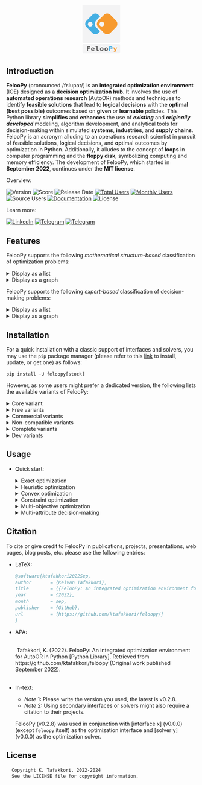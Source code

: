 
<p align="center">
   <img src="miscellaneous/logo/logo1.png" width="20%">
</p>

## Introduction

**FelooPy** (pronounced /fɛlupaɪ/) is an **integrated optimization environment** (IOE) designed as a **decision optimization hub**. It involves the use of **automated operations research** (AutoOR) methods and techniques to identify **feasible solutions** that lead to **logical decisions** with the **optimal (best possible)** outcomes based on **given** or **learnable** policies. This Python library **simplifies** and **enhances** the use of **_existing_** and **_originally developed_** modeling, algorithm development, and analytical tools for decision-making within simulated **systems**, **industries**, and **supply chains**. FelooPy is an acronym alluding to an operations research scientist in pursuit of **fe**asible solutions, **lo**gical decisions, and **op**timal outcomes by optimization in **Py**thon. Additionally, it alludes to the concept of **loops** in computer programming and the **floppy disk**, symbolizing computing and memory efficiency. The development of FelooPy, which started in **September 2022**, continues under the **MIT license**.

Overview:

![Version](https://img.shields.io/static/v1?label=latest&message=v0.2.8&color=darkgreen)
![Score](https://img.shields.io/github/stars/ktafakkori/feloopy?label=score&color=darkgreen)
![Release Date](https://img.shields.io/github/release-date/ktafakkori/feloopy?label=release%20date&color=darkgreen)
[![Total Users](https://static.pepy.tech/personalized-badge/feloopy?period=total&units=international_system&left_color=grey&right_color=blue&left_text=total%20users)](https://pepy.tech/project/feloopy?&left_text=totalusers)
[![Monthly Users](https://img.shields.io/pypi/dm/feloopy?label=monthly%20users&color=blue)](https://pypistats.org/packages/feloopy)
![Source Users](https://img.shields.io/github/downloads/ktafakkori/feloopy/total?label=source%20users&color=blue)
[![Documentation](https://readthedocs.org/projects/feloopy/badge/?version=latest&color=darkgreen)](https://feloopy.readthedocs.io/en/latest/?badge=latest&color=darkgreen)
![License](https://img.shields.io/static/v1?label=license&message=MIT&color=darkred)

Learn more:

[![LinkedIn](https://img.shields.io/badge/LinkedIn%20Group%20-blue?&color=darkblue&label=join)](https://www.linkedin.com/groups/12881077/) [![Telegram](https://img.shields.io/badge/Telegram%20Group%20-blue?&color=darkblue&label=join)](https://t.me/feloop_group)
[![Telegram](https://img.shields.io/badge/Instagram%20Page%20-blue?&color=darkblue&label=follow)](https://instagram.com/feloop_page)

## Features

FelooPy supports the following _mathematical structure-based_ classification of optimization problems:

<details>
<summary>Display as a list</summary>

- Numerical optimization
   - Linear Programming (LP)
      - [Unconstrained] Linear Programming (ULP, or LP)
      - [Constrained] Linear Programming (CLP, or LP)
      - General Linear Programming (GLP, or LP)
   - Non-Linear Programming (NLP)
      - with non-linear objectives
         - [Unconstrained] Quadratic Programming (UQP, or QP)
         - [Constrained] Quadratic Programming (CQP, or QP)
      - with non-linear constraints
         - Second Order Cone Programming (SOCP)
      - with non-linear objectives and constraints
         - General Non-Linear Programming (GNLP)
- Combinatorial optimization
   - Integer Programming (IP)
      - Pure Integer Linear Programming (PILP)
         - [Unconstrained] Pure Integer Linear Programming (UPILP, or PILP)
         - [Constrained] Pure Integer Linear Programming (CPILP, or PILP)
      - Pure Integer Non-Linear Programming (PINLP)
         - with non-linear objectives
            - [Unconstrained] Integer Quadratic Programming (UIQP, IQP, or QUIO)
            - [Unconstrained] Binary Quadratic Programming (UBQP, BQP, or QUBO)
            - [Constrained] Integer Quadratic Programming (CIQP, IQP, or QUIO)
            - [Constrained] Binary Quadratic Programming (CBQP, BQP, or QUBO)
         - with non-linear constraints
         - with non-linear objectives and constraints
            - General Pure Integer Non-Linear Programming (GPINLP)
   - Mixed Integer Programming (MIP)
      - Mixed Integer Linear Programming (MILP)
         - [Unconstrained] Mixed Integer Linear Programming (UMILP, or MILP)
         - [Constrained] Mixed Integer Linear Programming (CMILP, or MILP)
      - Mixed Integer Non-Linear Programming (MINLP)
         - with non-linear objectives
            - [Unconstrained] Mixed Integer Quadratic Programming (UMIQP, or MIQP)
            - [Constrained] Mixed Integer Quadratic Programming (CMIQP, or MIQP)
         - with non-linear constraints
         - with non-linear objectives and constraints
            - General Mixed Integer Non-Linear Programming (GMINLP, or GMIP)

_Credit: Keivan Tafakkori_

</details>

<details>
<summary>Display as a graph</summary>

```mermaid
graph LR 
 CLASS["FelooPy"] --> SUBCLASS1["Numerical Optimization"]
 CLASS["FelooPy"] --> SUBCLASS2["Combinatorial Optimization"]
 SUBCLASS1["Numerical Optimization"] --> A["LP"]
 SUBCLASS1["Numerical Optimization"] --> B["NLP"]
 SUBCLASS2["Combinatorial Optimization"] --> C["IP"]
 SUBCLASS2["Combinatorial Optimization"] --> D["MIP"]
 A["LP"] --> A1["ULP, or LP"]
 A["LP"] --> A2["CLP, or LP"]
 A["LP"] --> A3["GLP, or LP"]
 B["NLP"] --> B1["NLO"]
 B1["NLO"] --> B11["UQP, or QP"]
 B1["NLO"] --> B12["CQP, or QP"]
 B["NLP"] --> B2["NLC"]
 B2["NLC"] --> B21["SOCP"]
 B["NLP"] --> B3["NLOC"]
 B3["NLOC"] --> B31["GNLP"]
 C["IP"] --> C1["PILP"]
 C1["PILP"] --> C11["UPILP, or PILP"]
 C1["PILP"] --> C12["CPILP, or PILP"]
 C["IP"] --> C2["PINLP"]
 C2["PINLP"] --> C21["NLO"]
 C21["NLO"] --> C211["UIQP, IQP, or UQIO"]
 C21["NLO"] --> C212["UBQP, BQP, or UBIO"]
 C21["NLO"] --> C213["CIQP, IQP, or CQIO"]
 C21["NLO"] --> C214["CBQP, BQP, or CBIO"]
 C2["PINLP"] --> C22["NLC"]
 C2["PINLP"] --> C23["NLOC"]
 C23["NLOC"] --> C231["GPINLP"]
 D["MIP"] --> D1["MILP"]  
 D1["MILP"] --> D11["UMILP, or MILP"]
 D1["MILP"] --> D12["CMILP, or MILP"]
 D["MIP"] --> D2["MINLP"]  
 D2["MINLP"] --> D21["NLO"]
 D21["NLO"] --> D211["UMIQP"]
 D21["NLO"] --> D212["CMIQP"]
 D2["MINLP"] --> D22["NLC"]
 D2["MINLP"] --> D23["NLOC"]
 D23["NLOC"] --> D231["GMINLP, or GMIP"]
```

_Credit: Keivan Tafakkori_

</details>


FelooPy supports the following _expert-based_ classification of decision-making problems:

<details>
<summary>Display as a list</summary>

- Multi-Attribute Decision-Making (MADM)
   - Weighting methods
      - without a decision-making matrix
      - with a decision-making matrix
   - Ranking methods
      - Compensatory methods
         - Scoring methods
         - Compromising methods
      - Non-compensatory methods 
         - Conjunctive satisfying methods
         - Lexicographic methods
         - Outranking methods
         
- Group Decision-Making (GDM)

_Credit: Keivan Tafakkori_

</details>

<details>
<summary>Display as a graph</summary>

```mermaid
graph LR 
 CLASS["FelooPy"] --> SUBCLASS1["MADM"]
 CLASS["FelooPy"] --> SUBCLASS2["GDM"]
 SUBCLASS1["MADM"] --> A["Weighting"]
 SUBCLASS1["MADM"] --> B["Ranking"]
 A["Weighting"] --> A1["without decision matrix"]
 A["Weighting"] --> A2["with decision matrix"]
 B["Ranking"] --> B1["Compensatory"]
 B["Ranking"] --> B2["Non-compensatory"]
 B1["Compensatory"] --> B11["Scoring"]
 B1["Compensatory"] --> B12["Compromising"]
 B2["Non-compensatory"] --> B21["Conjunctive satisfying"]
 B2["Non-compensatory"] --> B22["Lexicographic"]
 B2["Non-compensatory"] --> B23["Outranking"]
```
_Credit: Keivan Tafakkori_

</details>

## Installation

For a quick installation with a classic support of interfaces and solvers, you may use the `pip` package manager (please refer to this [link](https://pip.pypa.io/en/stable/installation/) to install, update, or get one) as follows:
   
   ```terminal
   pip install -U feloopy[stock]
   ```

However, as some users might prefer a dedicated version, the following lists the available variants of FelooPy:

<details>
<summary>Core variant</summary>

   This variant installs the base package without any additional features. It installs FelooPy with its common dependencies.

   ```terminal
   pip install -U feloopy
   ```
</details>

<details>
<summary>Free variants</summary>

   - `pico` variant:

      This variant installs the base package without any additional features. It is the same as the core variant. It installs FelooPy with its common dependencies.

      ```terminal
      pip install -U feloopy[pico]
      ```

   - `nano` variant:

      This variant includes a small set of additional features. It installs FelooPy with its common dependencies and the `pymprog` package. 

      ```terminal
      pip install -U feloopy[nano]
      ```

   - `micro` variant:

      This variant includes a moderate set of additional features. It installs FelooPy with its common dependencies and the `pymprog`, `gekko`, and `mealpy` packages.

      ```terminal
      pip install -U feloopy[micro]
      ```

   - `mini` variant:

      This variant includes a large set of additional features. It installs FelooPy with its common dependencies and the `pymprog`, `gekko`, `mealpy`, `ortools`, and `cvxpy` packages.

      ```terminal
      pip install -U feloopy[mini]
      ```   

   - `full` variant:

      This variant includes all available features. It installs FelooPy with its common dependencies and the `pymprog`, `gekko`, `mealpy`, `ortools`, `cvxpy`, `pymoo`, and `pydecision` packages.
      
      ```terminal
      pip install -U feloopy[full]
      ```

   - `stock` variant:

      This variant includes all interface packages. It installs FelooPy with its common dependencies and the `gekko`, `ortools`, `pulp`, `pyomo`, `pymprog`, `picos`, `linopy`, `cvxpy`, `mip`, `mealpy`, `pydecision`, `rsome`, `pymoo`, `niapy`, and `pygad` packages.

      ```terminal
      pip install -U feloopy[stock]
      ```

</details>

<details>
<summary>Commercial variants</summary>

   `plus_gurobi` variant:

   This variant includes the Gurobi solver. It requires a valid Gurobi license. Refer to the [Gurobi website](https://www.gurobi.com/) for more information.

   ```terminal
   pip install -U feloopy[plus_gurobi]
   ```

   `plus_cplex` variant:

   This variant includes the CPLEX solver. It requires a valid CPLEX license. Refer to the [CPLEX website](https://www.ibm.com/analytics/cplex-optimizer) for more information.

   ```terminal
   pip install -U feloopy[plus_cplex]
   ```

   `plus_xpress` variant:

   This variant includes the Xpress solver. It requires a valid Xpress license. Refer to the [Xpress website](https://www.fico.com/en/products/fico-xpress-optimization) for more information.

   ```terminal
   pip install -U feloopy[plus_xpress]
   ```

   `plus_copt` variant:

   This variant includes the COPT solver. It requires a valid COPT license. Refer to the [COPT website](https://shanshu.ai/copt) for more information.

   ```terminal
   pip install -U feloopy[plus_copt]
   ```

</details>

<details>
<summary>Non-compatible variants</summary>

   `only_cylp` variant:

   This variant includes the CyLP solver. It requires a valid CyLP installation. Refer to this [link](https://github.com/coin-or/CyLP) for more information.

   ```terminal
   pip install -U feloopy[plus_cylp]
   ```

   `only_linux` variant:

   This variant includes additional features for Linux-based distros. It installs FelooPy with its common dependencies and the `pymultiobjective` package.

   ```terminal
   pip install -U feloopy[only_linux]
   ```
</details>

<details>
<summary>Complete variants</summary>

   - `hyper` variant:

      This variant includes all interface and solver packages. It installs FelooPy with its common dependencies and the `gekko`, `ortools`, `pulp`, `pyomo`, `pymprog`, `picos`, `linopy`, `cvxpy`, `mip`, `mealpy`, `pydecision`, `rsome`, `pymoo`, `niapy`, `pygad`, `cplex`, `docplex`, `xpress`, `gurobipy`, `cylp`, and `coptpy` packages.

      ```terminal
      pip install -U feloopy[hyper]
      ```

   - `mega` variant:

      This variant includes all interface and solver packages. It installs a complete FelooPy with all its dependencies, regardless of whether they are compatible with your operating system, or not.

      ```terminal
      pip install -U feloopy[mega]
      ```
</details>

<details>
<summary>Dev variants</summary>

   To contribute to the project, support the developer with pull requests, and to get the latest updates, you can install a development variant as follows:

   ```terminal
   pip install -U git+https://github.com/ktafakkori/feloopy.git#egg=feloopy[variant_name]
   ```

   where `variant_name` is one of the above variants. (please refer to this [link](https://git-scm.com/downloads) to install, update, or get `git`.)

</details>

## Usage

- Quick start:

   <details>
   <summary>Exact optimization</summary>

   * _Note_ : Implementing this example at least requires installing the `feloopy[nano]` variant.

   ```python
   from feloopy import *

   # Define a model
   m = model('exact', 'target_model_name', 'pymprog')

   # Define variables
   x = m.bvar(name='x', dim=0)
   y = m.pvar(name='y', dim=0, bound = [0, 10])

   # Define constraints
   m.con(x + y <= 1, label='c1')
   m.con(x - y >= 1, label='c2')

   # Define an objective
   m.obj(x + y)

   # Solve the model
   m.sol(['max'], 'glpk')

   # Report the results
   m.report()
   ```

   <details>
   <summary style="color:green">Display the output</summary>

   ```terminal
   ╭─ FelooPy v0.2.8 ───────────────────────────────────────────────────────────────╮
   │                                                                                │
   │ Date: 2023-12-04                                                Time: 00:00:00 │
   │ Interface: pymprog                                                Solver: glpk │
   │                                                                                │
   ╰────────────────────────────────────────────────────────────────────────────────╯
   ╭─ Model ────────────────────────────────────────────────────────────────────────╮
   │                                                                                │
   │ Name: target_model_name                                                        │
   │ Feature:                                Class:                        Total:   │
   │ Positive variable                       1                             1        │
   │ Binary variable                         1                             1        │
   │ Total variables                         2                             2        │
   │ Objective                               -                             1        │
   │ Constraint                              2                             2        │
   │                                                                                │
   ╰────────────────────────────────────────────────────────────────────────────────╯
   ╭─ Solve ────────────────────────────────────────────────────────────────────────╮
   │                                                                                │
   │ Method: exact                                                  Objective value │
   │ Status:                                                                    max │
   │ optimal                                                                   1.00 │
   │                                                                                │
   ╰────────────────────────────────────────────────────────────────────────────────╯
   ╭─ Metric ───────────────────────────────────────────────────────────────────────╮
   │                                                                                │
   │ CPT (microseconds)                                                      347.00 │
   │ CPT (hour:min:sec)                                                    00:00:00 │
   │                                                                                │
   ╰────────────────────────────────────────────────────────────────────────────────╯
   ╭─ Decision ─────────────────────────────────────────────────────────────────────╮
   │                                                                                │
   │ x = 1.0                                                                        │
   │                                                                                │
   ╰────────────────────────────────────────────────────────────────────────────────╯
   ```
   </details>
   </details>

   <details>
   <summary>Heuristic optimization</summary>

   ```python

   from feloopy import *

   def instance(X):
      
      # Define model instance
      m = model('heuristic', 'representor_model_name', 'feloopy', X)

      # Define variables for the model instance
      x = m.bvar(name='x', dim=0)
      y = m.pvar(name='y', dim=0, bound = [0, 10])

      # Define constraints for the model instance
      m.con(x + y |l| 1, label='c1')
      m.con(x - y |g| 1, label='c2')

      # Define an objective for the model instance
      m.obj((x-1)**2+(y-1)**2)

      # Solve the model instance
      m.sol(['max'], 'ga', {'epoch': 1000, 'pop_size': 100})

      return m[X]

   # Make the main model
   m = make_model(instance)

   # Solve the model
   m.sol(penalty_coefficient=10)

   # Report the results
   m.report()
   ```

   <details>
   <summary style="color:green">Display the output</summary>

   ```terminal
   ╭─ FelooPy v0.2.8 ───────────────────────────────────────────────────────────────╮
   │                                                                                │
   │ Date: 2023-12-04                                                Time: 00:00:00 │
   │ Interface: feloopy                                                  Solver: ga │
   │                                                                                │
   ╰────────────────────────────────────────────────────────────────────────────────╯
   ╭─ Model ────────────────────────────────────────────────────────────────────────╮
   │                                                                                │
   │ Name: representor_model_name                                                   │
   │ Feature:                                Class:                        Total:   │
   │ Positive variable                       1                             1        │
   │ Binary variable                         1                             1        │
   │ Total variables                         2                             2        │
   │ Objective                               -                             1        │
   │ Constraint                              2                             2        │
   │                                                                                │
   ╰────────────────────────────────────────────────────────────────────────────────╯
   ╭─ Solve ────────────────────────────────────────────────────────────────────────╮
   │                                                                                │
   │ Method: heuristic                                              Objective value │
   │ Status:                                                                    max │
   │ feasible (constrained)                                                    1.00 │
   │                                                                                │
   ╰────────────────────────────────────────────────────────────────────────────────╯
   ╭─ Metric ───────────────────────────────────────────────────────────────────────╮
   │                                                                                │
   │ CPT (microseconds)                                                    1.31e+06 │
   │ CPT (hour:min:sec)                                                    00:00:01 │
   │                                                                                │
   ╰────────────────────────────────────────────────────────────────────────────────╯
   ╭─ Decision ─────────────────────────────────────────────────────────────────────╮
   │                                                                                │
   │ x = [1.]                                                                       │
   │                                                                                │
   ╰────────────────────────────────────────────────────────────────────────────────╯
   ```
   </details>
   </details>

   <details>
   <summary>Convex optimization</summary>

   * _Note_ : Implementing this example at least requires installing the `feloopy[mini]` variant.

   ```python
   from feloopy import *

   m = model('convex', 'convex_model_name', 'cvxpy')

   # Define variables
   x = m.ftvar(name='x',shape = 0)

   # Define constraints
   m.con(x <= 1, label='c1')
   m.con(x >= 1, label='c2')

   # Define an objective
   m.obj((x-4)**2)

   # Solve the model
   m.sol(['min'], 'ecos')

   # Report the results
   m.report()
   ```
   <details>
   <summary style="color:green">Display the output</summary>

   ```terminal
   ╭─ FelooPy v0.2.8 ───────────────────────────────────────────────────────────────╮
   │                                                                                │
   │ Date: 2023-12-04                                                Time: 00:00:00 │
   │ Interface: cvxpy                                                  Solver: ecos │
   │                                                                                │
   ╰────────────────────────────────────────────────────────────────────────────────╯
   ╭─ Model ────────────────────────────────────────────────────────────────────────╮
   │                                                                                │
   │ Name: convex_model_name                                                        │
   │ Feature:                                Class:                        Total:   │
   │ Free variable                           1                             1        │
   │ Total variables                         1                             1        │
   │ Objective                               -                             1        │
   │ Constraint                              2                             2        │
   │                                                                                │
   ╰────────────────────────────────────────────────────────────────────────────────╯
   ╭─ Solve ────────────────────────────────────────────────────────────────────────╮
   │                                                                                │
   │ Method: convex                                                 Objective value │
   │ Status:                                                                    min │
   │ optimal                                                                   9.00 │
   │                                                                                │
   ╰────────────────────────────────────────────────────────────────────────────────╯
   ╭─ Metric ───────────────────────────────────────────────────────────────────────╮
   │                                                                                │
   │ CPT (microseconds)                                                    1.06e+04 │
   │ CPT (hour:min:sec)                                                    00:00:00 │
   │                                                                                │
   ╰────────────────────────────────────────────────────────────────────────────────╯
   ╭─ Decision ─────────────────────────────────────────────────────────────────────╮
   │                                                                                │
   │ x = 1.000000005186514                                                          │
   │                                                                                │
   ╰────────────────────────────────────────────────────────────────────────────────╯
   ```
   </details>
   </details>

   <details>
   <summary>Constraint optimization</summary>

   * _Note_ : Implementing this example at least requires installing the `feloopy[mini]` variant.

   ```python
   from feloopy import *

   m = model('constraint', 'satisfaction_model_name', 'ortools_cp')

   # Define variables
   x = m.bvar(name='x', dim=0)
   y = m.ivar(name='y', dim=0, bound = [0, 10])

   # Define constraints
   m.con(x + y <= 1, label='c1')
   m.con(x - y >= 1, label='c2')

   # Define an objective
   m.obj(x + y)

   # Solve the model
   m.sol(['max'], 'ortools')

   # Report the results
   m.report()
   ```
   <details>
   <summary style="color:green">Display the output</summary>

   ```terminal
   ╭─ FelooPy v0.2.8 ───────────────────────────────────────────────────────────────╮
   │                                                                                │
   │ Date: 2023-12-04                                                Time: 00:00:00 │
   │ Interface: ortools_cp                                          Solver: ortools │
   │                                                                                │
   ╰────────────────────────────────────────────────────────────────────────────────╯
   ╭─ Model ────────────────────────────────────────────────────────────────────────╮
   │                                                                                │
   │ Name: satisfier_model_name                                                     │
   │ Feature:                                Class:                        Total:   │
   │ Binary variable                         1                             1        │
   │ Integer variable                        1                             1        │
   │ Total variables                         2                             2        │
   │ Objective                               -                             1        │
   │ Constraint                              2                             2        │
   │                                                                                │
   ╰────────────────────────────────────────────────────────────────────────────────╯
   ╭─ Solve ────────────────────────────────────────────────────────────────────────╮
   │                                                                                │
   │ Method: constraint                                             Objective value │
   │ Status:                                                                    max │
   │ optimal                                                                   1.00 │
   │                                                                                │
   ╰────────────────────────────────────────────────────────────────────────────────╯
   ╭─ Metric ───────────────────────────────────────────────────────────────────────╮
   │                                                                                │
   │ CPT (microseconds)                                                    3.65e+04 │
   │ CPT (hour:min:sec)                                                    00:00:00 │
   │                                                                                │
   ╰────────────────────────────────────────────────────────────────────────────────╯
   ╭─ Decision ─────────────────────────────────────────────────────────────────────╮
   │                                                                                │
   │ x = 1                                                                          │
   │                                                                                │
   ╰────────────────────────────────────────────────────────────────────────────────╯
   ```
   </details>
   </details>


   <details>
   <summary>Multi-objective optimization</summary>

   * _Note_ : Implementing this example at least requires installing the `feloopy[full]` variant.

   ```python
   from feloopy import *

   def instance(X):
      
      m = model('heuristic','representor_model_name','pymoo', X)
      
      x = m.pvar(name = 'x', dim = [2], bound = [-1000,1000])
      
      m.obj(x[...,0]**2 + x[...,1]**2)
      m.obj((x[...,0]-2)**2 + (x[...,1]-2)**2)
      
      m.sol(['min','min'], 'ns-ga-ii', {'n_gen': 100}, obj_id='all')

      return m[X]

   m = make_model(instance)
   m.sol()
   m.report()
   ```

   <details>
   <summary style="color:green">Display the output</summary>

   ```terminal
   ╭─ FelooPy v0.2.8 ───────────────────────────────────────────────────────────────╮
   │                                                                                │
   │ Date: 2023-12-04                                                Time: 00:00:00 │
   │ Interface: pymoo                                              Solver: ns-ga-ii │
   │                                                                                │
   ╰────────────────────────────────────────────────────────────────────────────────╯
   ╭─ Model ────────────────────────────────────────────────────────────────────────╮
   │                                                                                │
   │ Name: representor_model_name                                                   │
   │ Feature:                                Class:                        Total:   │
   │ Positive variable                       1                             2        │
   │ Total variables                         1                             2        │
   │ Objective                               -                             2        │
   │                                                                                │
   ╰────────────────────────────────────────────────────────────────────────────────╯
   ╭─ Solve ────────────────────────────────────────────────────────────────────────╮
   │                                                                                │
   │ Method: heuristic                                              Objective value │
   │ Status:                                                          min       min │
   │ feasible (unconstrained)                                        0.00      7.83 │
   │ feasible (unconstrained)                                        7.94      0.00 │
   │ feasible (unconstrained)                                        0.00      7.70 │
   │ feasible (unconstrained)                                        0.08      6.82 │
   │ feasible (unconstrained)                                        2.50      1.57 │
   │ feasible (unconstrained)                                        3.53      0.91 │
   │ feasible (unconstrained)                                        0.70      4.01 │
   │ feasible (unconstrained)                                        0.30      5.26 │
   │ feasible (unconstrained)                                        2.38      1.72 │
   │ feasible (unconstrained)                                        5.17      0.31 │
   │ feasible (unconstrained)                                        2.02      1.99 │
   │ feasible (unconstrained)                                        6.78      0.05 │
   │ feasible (unconstrained)                                        0.63      4.18 │
   │ feasible (unconstrained)                                        5.63      0.22 │
   │ feasible (unconstrained)                                        3.91      0.72 │
   │ feasible (unconstrained)                                        1.28      2.96 │
   │ feasible (unconstrained)                                        1.06      3.46 │
   │ feasible (unconstrained)                                        5.42      0.25 │
   │ feasible (unconstrained)                                        2.62      1.50 │
   │ feasible (unconstrained)                                        0.58      4.28 │
   │ feasible (unconstrained)                                        6.28      0.11 │
   │ feasible (unconstrained)                                        6.14      0.15 │
   │ feasible (unconstrained)                                        0.26      5.39 │
   │ feasible (unconstrained)                                        0.36      5.07 │
   │ feasible (unconstrained)                                        3.42      0.98 │
   │ feasible (unconstrained)                                        2.96      1.23 │
   │ feasible (unconstrained)                                        1.18      3.19 │
   │ feasible (unconstrained)                                        3.69      0.83 │
   │ feasible (unconstrained)                                        1.54      2.53 │
   │ feasible (unconstrained)                                        4.49      0.50 │
   │ feasible (unconstrained)                                        1.77      2.25 │
   │ feasible (unconstrained)                                        2.15      1.88 │
   │ feasible (unconstrained)                                        0.18      5.85 │
   │ feasible (unconstrained)                                        0.20      5.70 │
   │ feasible (unconstrained)                                        3.76      0.79 │
   │ feasible (unconstrained)                                        1.47      2.61 │
   │ feasible (unconstrained)                                        4.63      0.46 │
   │ feasible (unconstrained)                                        6.45      0.10 │
   │ feasible (unconstrained)                                        6.97      0.04 │
   │ feasible (unconstrained)                                        7.35      0.01 │
   │ feasible (unconstrained)                                        3.30      1.03 │
   │ feasible (unconstrained)                                        3.06      1.18 │
   │ feasible (unconstrained)                                        0.42      4.80 │
   │ feasible (unconstrained)                                        5.30      0.28 │
   │ feasible (unconstrained)                                        5.78      0.21 │
   │ feasible (unconstrained)                                        2.30      1.78 │
   │ feasible (unconstrained)                                        0.97      3.72 │
   │ feasible (unconstrained)                                        0.85      3.75 │
   │ feasible (unconstrained)                                        4.82      0.42 │
   │ feasible (unconstrained)                                        1.83      2.18 │
   │ feasible (unconstrained)                                        7.20      0.02 │
   │ feasible (unconstrained)                                        1.14      3.32 │
   │ feasible (unconstrained)                                        5.98      0.17 │
   │ feasible (unconstrained)                                        7.73      0.00 │
   │ feasible (unconstrained)                                        2.85      1.32 │
   │ feasible (unconstrained)                                        1.62      2.42 │
   │ feasible (unconstrained)                                        0.77      3.91 │
   │ feasible (unconstrained)                                        4.24      0.59 │
   │ feasible (unconstrained)                                        4.99      0.38 │
   │ feasible (unconstrained)                                        0.49      4.54 │
   │ feasible (unconstrained)                                        5.90      0.19 │
   │ feasible (unconstrained)                                        0.11      6.39 │
   │ feasible (unconstrained)                                        0.09      6.75 │
   │ feasible (unconstrained)                                        0.09      6.58 │
   │ feasible (unconstrained)                                        0.52      4.44 │
   │ feasible (unconstrained)                                        7.08      0.03 │
   │ feasible (unconstrained)                                        1.42      2.73 │
   │ feasible (unconstrained)                                        1.67      2.36 │
   │ feasible (unconstrained)                                        0.16      5.98 │
   │ feasible (unconstrained)                                        0.12      6.19 │
   │ feasible (unconstrained)                                        3.15      1.11 │
   │ feasible (unconstrained)                                        2.20      1.84 │
   │ feasible (unconstrained)                                        1.94      2.07 │
   │ feasible (unconstrained)                                        7.51      0.01 │
   │ feasible (unconstrained)                                        0.46      4.65 │
   │ feasible (unconstrained)                                        1.35      2.84 │
   │ feasible (unconstrained)                                        4.75      0.44 │
   │ feasible (unconstrained)                                        6.60      0.07 │
   │ feasible (unconstrained)                                        7.57      0.01 │
   │ feasible (unconstrained)                                        0.77      3.82 │
   │ feasible (unconstrained)                                        3.20      1.08 │
   │ feasible (unconstrained)                                        1.91      2.11 │
   │ feasible (unconstrained)                                        0.37      4.96 │
   │ feasible (unconstrained)                                        4.98      0.38 │
   │ feasible (unconstrained)                                        2.71      1.40 │
   │ feasible (unconstrained)                                        0.11      6.28 │
   │ feasible (unconstrained)                                        0.99      3.56 │
   │ feasible (unconstrained)                                        7.84      0.00 │
   │ feasible (unconstrained)                                        0.10      6.51 │
   │ feasible (unconstrained)                                        0.23      5.54 │
   │ feasible (unconstrained)                                        2.80      1.35 │
   │ feasible (unconstrained)                                        1.29      2.91 │
   │ feasible (unconstrained)                                        0.99      3.60 │
   │ feasible (unconstrained)                                        4.04      0.67 │
   │ feasible (unconstrained)                                        0.43      4.72 │
   │ feasible (unconstrained)                                        6.59      0.09 │
   │ feasible (unconstrained)                                        4.36      0.55 │
   │ feasible (unconstrained)                                        1.40      2.78 │
   │ feasible (unconstrained)                                        4.37      0.54 │
   │ feasible (unconstrained)                                        4.12      0.64 │
   │ payoff 0                                                        0.00      7.83 │
   │ payoff 1                                                        7.94      0.00 │
   │ max                                                             7.94      7.83 │
   │ ave                                                             2.90      2.40 │
   │ std                                                             2.42      2.20 │
   │ min                                                             0.00      0.00 │
   │                                                                                │
   ╰────────────────────────────────────────────────────────────────────────────────╯
   ╭─ Metric ───────────────────────────────────────────────────────────────────────╮
   │                                                                                │
   │ CPT (microseconds)                                                    1.58e+06 │
   │ CPT (hour:min:sec)                                                    00:00:01 │
   │                                                                                │
   ╰────────────────────────────────────────────────────────────────────────────────╯
   ╭─ Decision ─────────────────────────────────────────────────────────────────────╮
   │                                                                                │
   │ x[0] = [0.028609389086682313, 1.9859341076320334]                              │
   │ x[1] = [0.006622432714834758, 1.9993559166051682]                              │
   │                                                                                │
   ╰────────────────────────────────────────────────────────────────────────────────╯
   ```
   </details>
   </details>

   <details>
   <summary>Multi-attribute decision-making</summary>

   * _Note_ : Implementing this example at least requires installing the `feloopy[mini]` variant.

   ```python
   from feloopy import *

   m = madm('ahp','ahp_model', 'pydecision')

   m.add_cpcm([
   [1  ,   1/3,   1/5,   1  ,   1/4,   1/2,   3  ],   
   [3  ,   1  ,   1/2,   2  ,   1/3,   3  ,   3  ],  
   [5  ,   2  ,   1  ,   4  ,   5  ,   6  ,   5  ],   
   [1  ,   1/2,   1/4,   1  ,   1/4,   1  ,   2  ],   
   [4  ,   3  ,   1/5,   4  ,   1  ,   3  ,   2  ],   
   [2  ,   1/3,   1/6,   1  ,   1/3,   1  ,   1/3],   
   [1/3,   1/3,   1/5,   1/2,   1/2,   3  ,   1  ]   
   ])

   m.sol()
   m.report(show_tensors=True)
   ```

   <details>
   <summary style="color:green">Display the output</summary>

   ```terminal
   ╭─ FelooPy v0.2.8 ───────────────────────────────────────────────────────────────╮
   │                                                                                │
   │ Date: 2023-12-04                                                Time: 00:00:00 │
   │ Interface: pydecision                                       Solver: ahp_method │
   │                                                                                │
   ╰────────────────────────────────────────────────────────────────────────────────╯
   ╭─ Model ────────────────────────────────────────────────────────────────────────╮
   │                                                                                │
   │ Name: ahp_model                                                                │
   │ cpm_defined                                                                    │
   │ Number of criteria:                                                          7 │
   │                                                                                │
   ╰────────────────────────────────────────────────────────────────────────────────╯
   ╭─ Solve ────────────────────────────────────────────────────────────────────────╮
   │                                                                                │
   │ Method: ahp_method                                                             │
   │ Status: feasible (solved)                                                      │
   │                                                                                │
   ╰────────────────────────────────────────────────────────────────────────────────╯
   ╭─ Metric ───────────────────────────────────────────────────────────────────────╮
   │                                                                                │
   │ Inconsistency:                                                          0.1094 │
   │ CPT (microseconds):                                                        228 │
   │ CPT (hour:min:sec):                                                   00:00:00 │
   │                                                                                │
   ╰────────────────────────────────────────────────────────────────────────────────╯
   ╭─ Decision ─────────────────────────────────────────────────────────────────────╮
   │                                                                                │
   │ wv = [0.072 , 0.1518, 0.3668, 0.0734, 0.2064, 0.0612, 0.0685]                  │
   │                                                                                │
   ╰────────────────────────────────────────────────────────────────────────────────╯
   ```
   </details>
   </details>

## Citation

To cite or give credit to FelooPy in publications, projects, presentations, web pages, blog posts, etc. please use the following entries:

- LaTeX:

   ```bibtex
   @software{ktafakkori2022Sep,
   author       = {Keivan Tafakkori},
   title        = {{FelooPy: An integrated optimization environment for AutoOR in Python}},
   year         = {2022},
   month        = sep,
   publisher    = {GitHub},
   url          = {https://github.com/ktafakkori/feloopy/}
   }
   ```

- APA:

   <div style="white-space: pre-wrap;">
   Tafakkori, K. (2022). FelooPy: An integrated optimization environment for AutoOR in Python [Python Library]. Retrieved from https://github.com/ktafakkori/feloopy (Original work published September 2022).
   </div>

- In-text:

   * _Note_ 1: Please write the version you used, the latest is v0.2.8.
   * _Note_ 2: Using secondary interfaces or solvers might also require a citation to their projects.

   FelooPy (v0.2.8) was used in conjunction with [interface x] (v0.0.0) (except `feloopy` itself) as the optimization interface and [solver y] (v0.0.0) as the optimization solver.

## License

      Copyright K. Tafakkori, 2022-2024
      See the LICENSE file for copyright information.
